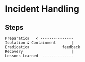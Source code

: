 # Incident Handling

## Steps
    Preparation   < ---------------
    Isolation & Containment       |
    Eradication               feedback
    Recovery                      |
 	Lessons Learned  --------------
 
